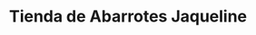 ---
title: "Tienda de Abarrotes Jaqueline"
url: /valladolid/tienda-de-abarrotes-jaqueline/
shop: Lebensmittel
---